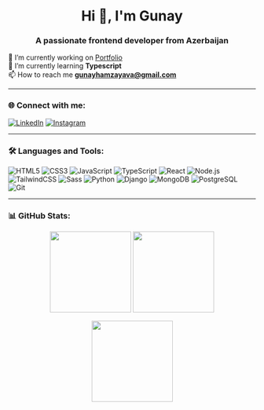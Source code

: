 <h1 align="center">Hi 👋, I'm Gunay</h1>
<h3 align="center">A passionate frontend developer from Azerbaijan</h3>

🔭 I’m currently working on [Portfolio](https://github.com/gunayhamzayeva/My-Portfolio.git)  
🌱 I’m currently learning **Typescript**  
📫 How to reach me **gunayhamzayava@gmail.com**

---

### 🌐 Connect with me:
[![LinkedIn](https://img.shields.io/badge/LinkedIn-0A66C2?style=for-the-badge&logo=linkedin&logoColor=white)](https://linkedin.com/in/gunayhamzayeva)
[![Instagram](https://img.shields.io/badge/Instagram-E4405F?style=for-the-badge&logo=instagram&logoColor=white)](https://instagram.com/gunay.hemzeyevaa)

---

### 🛠 Languages and Tools:
![HTML5](https://img.shields.io/badge/HTML5-E34F26?style=for-the-badge&logo=html5&logoColor=white)
![CSS3](https://img.shields.io/badge/CSS3-1572B6?style=for-the-badge&logo=css3&logoColor=white)
![JavaScript](https://img.shields.io/badge/JavaScript-F7DF1E?style=for-the-badge&logo=javascript&logoColor=black)
![TypeScript](https://img.shields.io/badge/TypeScript-3178C6?style=for-the-badge&logo=typescript&logoColor=white)
![React](https://img.shields.io/badge/React-20232A?style=for-the-badge&logo=react&logoColor=61DAFB)
![Node.js](https://img.shields.io/badge/Node.js-339933?style=for-the-badge&logo=node.js&logoColor=white)
![TailwindCSS](https://img.shields.io/badge/Tailwind_CSS-38B2AC?style=for-the-badge&logo=tailwind-css&logoColor=white)
![Sass](https://img.shields.io/badge/Sass-CC6699?style=for-the-badge&logo=sass&logoColor=white)
![Python](https://img.shields.io/badge/Python-3776AB?style=for-the-badge&logo=python&logoColor=white)
![Django](https://img.shields.io/badge/Django-092E20?style=for-the-badge&logo=django&logoColor=white)
![MongoDB](https://img.shields.io/badge/MongoDB-4EA94B?style=for-the-badge&logo=mongodb&logoColor=white)
![PostgreSQL](https://img.shields.io/badge/PostgreSQL-316192?style=for-the-badge&logo=postgresql&logoColor=white)
![Git](https://img.shields.io/badge/Git-F05032?style=for-the-badge&logo=git&logoColor=white)

---

### 📊 GitHub Stats:
<p align="center">
  <img src="https://github-readme-stats.vercel.app/api?username=gunayhamzayeva&show_icons=true&theme=radical&hide_border=true" height="165"/>
  <img src="https://github-readme-stats.vercel.app/api/top-langs/?username=gunayhamzayeva&layout=compact&theme=radical&hide_border=true" height="165"/>
</p>

<p align="center">
  <img src="https://github-readme-streak-stats.herokuapp.com?user=gunayhamzayeva&theme=radical&hide_border=true" height="165"/>
</p>
